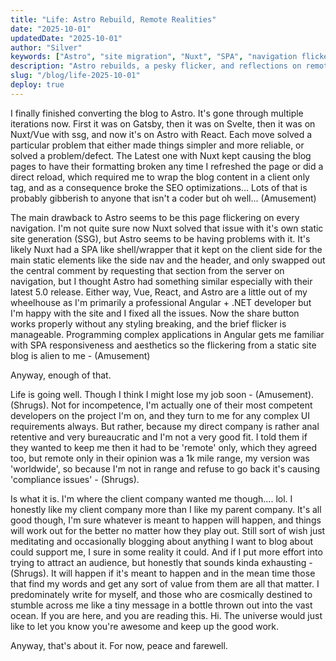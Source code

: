 ```yaml
---
title: "Life: Astro Rebuild, Remote Realities"
date: "2025-10-01"
updatedDate: "2025-10-01"
author: "Silver"
keywords: ["Astro", "site migration", "Nuxt", "SPA", "navigation flicker", "static site", "web performance", "remote work", "career", "self-reflection", "writing", "blogging"]
description: "Astro rebuilds, a pesky flicker, and reflections on remote work, job uncertainty, and writing for serendipitous readers."
slug: "/blog/life-2025-10-01"
deploy: true
---
```


I finally finished converting the blog to Astro.  It's gone through multiple iterations now.  First it was on Gatsby, then it was on Svelte, then it was on Nuxt/Vue with ssg, and now it's on Astro with React.  Each move solved a particular problem that either made things simpler and more reliable, or solved a problem/defect.  The Latest one with Nuxt kept causing the blog pages to have their formatting broken any time I refreshed the page or did a direct reload, which required me to wrap the blog content in a client only tag, and as a consequence broke the SEO optimizations... Lots of that is probably gibberish to anyone that isn't a coder but oh well... (Amusement)

The main drawback to Astro seems to be this page flickering on every navigation.  I'm not quite sure now Nuxt solved that issue with it's own static site generation (SSG), but Astro seems to be having problems with it. It's likely Nuxt had a SPA like shell/wrapper that it kept on the client side for the main static elements like the side nav and the header, and only swapped out the central comment by requesting that section from the server on navigation, but I thought Astro had something similar especially with their latest 5.0 release.  Either way, Vue, React, and Astro are a little out of my wheelhouse as I'm primarily a professional Angular + .NET developer but I'm happy with the site and I fixed all the issues.  Now the share button works properly without any styling breaking, and the brief flicker is manageable.  Programming complex applications in Angular gets me familiar with SPA responsiveness and aesthetics so the flickering from a static site blog is alien to me - (Amusement)

Anyway, enough of that.

Life is going well.  Though I think I might lose my job soon - (Amusement).  (Shrugs).  Not for incompetence, I'm actually one of their most competent developers on the project I'm on, and they turn to me for any complex UI requirements always.  But rather, because my direct company is rather anal retentive and very bureaucratic and I'm not a very good fit.  I told them if they wanted to keep me then it had to be 'remote' only, which they agreed too, but remote only in their opinion was a 1k mile range, my version was 'worldwide', so because I'm not in range and refuse to go back it's causing 'compliance issues' - (Shrugs). 

Is what it is. I'm where the client company wanted me though.... lol.  I honestly like my client company more than I like my parent company. It's all good though, I'm sure whatever is meant to happen will happen, and things will work out for the better no matter how they play out. Still sort of wish just meditating and occasionally blogging about anything I want to blog about could support me, I sure in some reality it could.  And if I put more effort into trying to attract an audience, but honestly that sounds kinda exhausting - (Shrugs). It will happen if it's meant to happen and in the mean time those that find my words and get any sort of value from them are all that matter.  I predominately write for myself, and those who are cosmically destined to stumble across me like a tiny message in a bottle thrown out into the vast ocean. If you are here, and you are reading this. Hi. The universe would just like to let you know you're awesome and keep up the good work.

Anyway, that's about it.  For now, peace and farewell.

